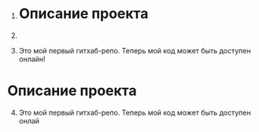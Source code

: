 1. # Описание проекта

2.

3. Это мой первый гитхаб-репо.
Теперь мой код может быть доступен онлайн!
# Описание проекта

4. Это мой первый гитхаб-репо.
Теперь мой код может быть доступен онлай